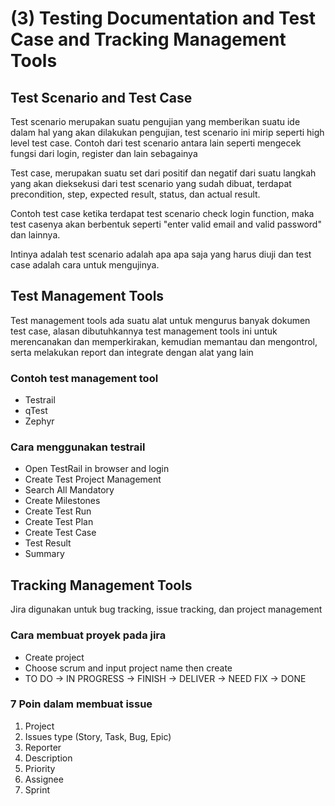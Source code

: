 # (3) Testing Documentation and Test Case and Tracking Management Tools

## Test Scenario and Test Case
Test scenario merupakan suatu pengujian yang memberikan suatu ide dalam hal yang akan dilakukan pengujian, test scenario ini mirip seperti high level test case. Contoh dari test scenario antara lain seperti mengecek fungsi dari login, register dan lain sebagainya

Test case, merupakan suatu set dari positif dan negatif dari suatu langkah yang akan dieksekusi dari test scenario yang sudah dibuat, terdapat precondition, step, expected result, status, dan actual result.

Contoh test case ketika terdapat test scenario check login function, maka test casenya akan berbentuk seperti "enter valid email and valid password" dan lainnya.

Intinya adalah test scenario adalah apa apa saja yang harus diuji dan test case adalah cara untuk mengujinya.

## Test Management Tools
Test management tools ada suatu alat untuk mengurus banyak dokumen test case, alasan dibutuhkannya test management tools ini untuk merencanakan dan memperkirakan, kemudian memantau dan mengontrol, serta melakukan report dan integrate dengan alat yang lain

### Contoh test management tool
- Testrail
- qTest
- Zephyr

### Cara menggunakan testrail
- Open TestRail in browser and login
- Create Test Project Management
- Search All Mandatory
- Create Milestones
- Create Test Run
- Create Test Plan
- Create Test Case
- Test Result
- Summary

## Tracking Management Tools
Jira digunakan untuk bug tracking, issue tracking, dan project management

### Cara membuat proyek pada jira
- Create project
- Choose scrum and input project name then create
- TO DO -> IN PROGRESS -> FINISH -> DELIVER -> NEED FIX -> DONE

### 7 Poin dalam membuat issue
1. Project
2. Issues type (Story, Task, Bug, Epic)
3. Reporter
4. Description
5. Priority
6. Assignee
7. Sprint

